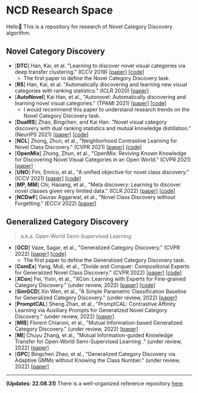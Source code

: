 # NCD Research Space 

Hello👋 This is a repository for research of Novel Category Discovery algorithm.

## Novel Category Discovery

- [**DTC**] Han, Kai, et al. "Learning to discover novel visual categories via deep transfer clustering." (ICCV 2019) [[paper]](https://arxiv.org/abs/1908.09884) [[code]](https://github.com/k-han/DTC)
  - The first paper to define the Novel Category Discovery task.
- [**RS**] Han, Kai, et al. "Automatically discovering and learning new visual categories with ranking statistics."  (ICLR 2020) [[paper]](https://openreview.net/pdf?id=BJl2_nVFPB)
- [**AutoNovel**] Kai Han, et al., "Autonovel: Automatically discovering and learning novel visual categories." (TPAMI 2021) [[paper]](https://ieeexplore.ieee.org/abstract/document/9464163) [[code]](https://github.com/k-han/AutoNovel)
  - I would recommend this paper to understand research trends on the Novel Category Discovery task.
- [**DualRS**] Zhao, Bingchen, and Kai Han. "Novel visual category discovery with dual ranking statistics and mutual knowledge distillation." (NeurIPS 2021) [[paper]](https://proceedings.neurips.cc/paper/2021/hash/c203d8a151612acf12457e4d67635a95-Abstract.html) [[code]](https://github.com/DTennant/dual-rank-ncd)
- [**NCL**] Zhong, Zhun, et al., "Neighborhood Contrastive Learning for Novel Class Discovery." (CVPR 2021) [[paper]](https://arxiv.org/pdf/2106.10731.pdf) [[code]](https://github.com/zhunzhong07/NCL) 
- [**OpenMix**] Zhong, Zhun, et al., "OpenMix: Reviving Known Knowledge for Discovering Novel Visual Categories in an Open World." (CVPR 2021) [[paper]](https://openaccess.thecvf.com/content/CVPR2021/html/Zhong_OpenMix_Reviving_Known_Knowledge_for_Discovering_Novel_Visual_Categories_in_CVPR_2021_paper.html) 
- [**UNO**] Fini, Enrico, et al., "A unified objective for novel class discovery." (ICCV 2021) [[paper]](https://openaccess.thecvf.com/content/ICCV2021/papers/Fini_A_Unified_Objective_for_Novel_Class_Discovery_ICCV_2021_paper.pdf) [[code]](https://github.com/DonkeyShot21/UNO)
- [**MP, MM**] Chi, Haoang, et al., "Meta discovery: Learning to discover novel classes given very limited data." (ICLR 2022) [[paper]](https://openreview.net/pdf?id=MEpKGLsY8f) [[code]](https://github.com/Haoang97/MEDI)
- [**NCDwF**] Gaurav Aggarwal, et al., "Novel Class Discovery without Forgetting." (ECCV 2022) [[paper]](https://storage.googleapis.com/pub-tools-public-publication-data/pdf/0b807818d903064413ff11746a747e411c25bfb9.pdf)

## Generalized Category Discovery

> a.k.a. Open-World Semi-Supervised Learning

- [**GCD**] Vaze, Sagar, et al., "Generalized Category Discovery." (CVPR 2022) [[paper]](https://arxiv.org/pdf/2201.02609.pdf) [[code]](https://github.com/sgvaze/generalized-category-discovery)
  - The first paper to define the Generalized Category Discovery task.
- [**ComEx**] Yang, Muli, et al., "Divide and Conquer: Compositional Experts for Generalized Novel Class Discovery." (CVPR 2022) [[paper]](https://openaccess.thecvf.com/content/CVPR2022/papers/Yang_Divide_and_Conquer_Compositional_Experts_for_Generalized_Novel_Class_Discovery_CVPR_2022_paper.pdf) [[code]](https://github.com/muliyangm/ComEx)
- [**XCon**] Fei, Yixin, et al., "XCon: Learning with Experts for Fine-grained Category Discovery." (under review, 2022) [[paper]](https://arxiv.org/pdf/2208.01898.pdf) [[code]](https://github.com/YiXXin/XCon)
- [**SimGCD**] Xin Wen, et al., "A Simple Parametric Classification Baseline for Generalized Category Discovery." (under review, 2022) [[paper]](https://arxiv.org/abs/2211.11727)
- [**PromptCAL**] Sheng Zhan, et al., "PromptCAL: Contrastive Affinity Learning via Auxiliary Prompts for Generalized Novel Category Discovery." (under review, 2022) [[paper]](https://openreview.net/pdf?id=yVcLmMW5ySI)
- [**MIB**] Florent Chiaroni, et al., "Mutual Information-based Generalized Category Discovery." (under review, 2022) [[paper]](https://arxiv.org/pdf/2212.00334.pdf)
- [**MI**] Chuyu Zhang, et al., "Mutual Information-guided Knowledge Transfer for Open-World Semi-Supervised Learning ." (under review, 2022) [[paper]](https://openreview.net/pdf?id=7IMneQViz6h)
- [**GPC**] Bingchen Zhao, et al., "Generalized Category Discovery via Adaptive GMMs without Knowing the Class Number." (under review, 2022) [[paper]](https://openreview.net/pdf?id=oQjWltREeRA)
 
---

**(Updates: 22.08.31)** There is a well-organized reference repository [here](https://github.com/JosephKJ/Awesome-Novel-Class-Discovery).

